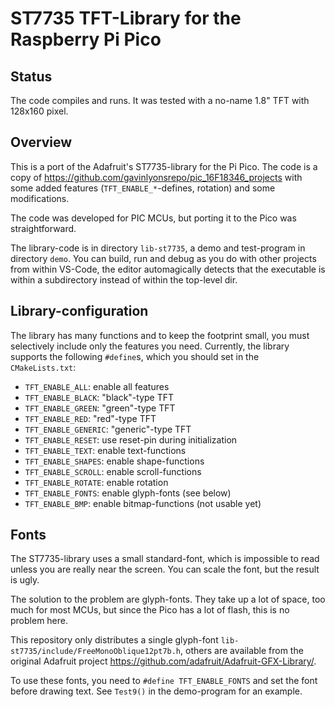ST7735 TFT-Library for the Raspberry Pi Pico
============================================

Status
------

The code compiles and runs. It was tested with a no-name 1.8" TFT with
128x160 pixel.


Overview
--------

This is a port of the Adafruit's ST7735-library for the Pi Pico.
The code is a copy of <https://github.com/gavinlyonsrepo/pic_16F18346_projects>
with some added features (`TFT_ENABLE_*`-defines, rotation) and some modifications.

The code was developed for PIC MCUs, but porting it to the Pico was
straightforward.

The library-code is in directory `lib-st7735`, a demo and test-program
in directory `demo`. You can build, run and debug as you do with other
projects from within VS-Code, the editor automagically detects that the
executable is within a subdirectory instead of within the top-level dir.


Library-configuration
---------------------

The library has many functions and to keep the footprint small, you must selectively
include only the features you need. Currently, the library supports the following
`#define`s, which you should set in the `CMakeLists.txt`:

  - `TFT_ENABLE_ALL`:     enable all features
  - `TFT_ENABLE_BLACK`:   "black"-type TFT
  - `TFT_ENABLE_GREEN`:   "green"-type TFT
  - `TFT_ENABLE_RED`:     "red"-type TFT
  - `TFT_ENABLE_GENERIC`: "generic"-type TFT
  - `TFT_ENABLE_RESET`:   use reset-pin during initialization
  - `TFT_ENABLE_TEXT`:    enable text-functions
  - `TFT_ENABLE_SHAPES`:  enable shape-functions
  - `TFT_ENABLE_SCROLL`:  enable scroll-functions
  - `TFT_ENABLE_ROTATE`:  enable rotation
  - `TFT_ENABLE_FONTS`:   enable glyph-fonts (see below)
  - `TFT_ENABLE_BMP`:     enable bitmap-functions (not usable yet)


Fonts
-----

The ST7735-library uses a small standard-font, which is impossible to read
unless you are really near the screen. You can scale the font, but the
result is ugly.

The solution to the problem are glyph-fonts. They take up a lot of space,
too much for most MCUs, but since the Pico has a lot of flash, this is
no problem here.

This repository only distributes a single glyph-font
`lib-st7735/include/FreeMonoOblique12pt7b.h`, others are available from
the original Adafruit project <https://github.com/adafruit/Adafruit-GFX-Library/>.

To use these fonts, you need to `#define TFT_ENABLE_FONTS` and set the
font before drawing text. See `Test9()` in the demo-program for an
example.
